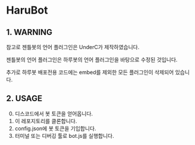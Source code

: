 # HaruBot
## 1. WARNING
참고로 젠틀봇의 언어 플러그인은 UnderC가 제작하였습니다.

젠틀봇의 언어 플러그인은 하루봇의 언어 플러그인을 바탕으로 수정된 것입니다.

추가로 하루봇 배포전용 코드에는 embed를 제외한 모든 플러그인이 삭제되어 있습니다.
## 2. USAGE
0. 디스코드에서 봇 토큰을 얻어옵니다.
1. 이 레포지토리를 클론합니다.
2. config.json에 봇 토큰을 기입합니다.
3. 터미널 또는 디버깅 툴로 bot.js를 실행합니다.